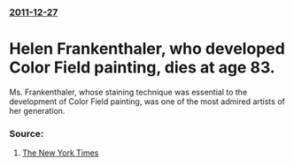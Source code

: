 ### [2011-12-27](/news/2011/12/27/index.md)

# Helen Frankenthaler, who developed Color Field painting, dies at age 83. 

Ms. Frankenthaler, whose staining technique was essential to the development of Color Field painting, was one of the most admired artists of her generation.


### Source:

1. [The New York Times](http://www.nytimes.com/2011/12/28/arts/helen-frankenthaler-abstract-painter-dies-at-83.html)
